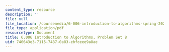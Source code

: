 ```yaml
---
content_type: resource
description: ''
file: null
file_location: /coursemedia/6-006-introduction-to-algorithms-spring-2020/740643e3711574870a83ebfceee9a8ae_MIT6_006S20_ps8_questions.pdf
file_type: application/pdf
resourcetype: Document
title: 6.006 Introduction to Algorithms, Problem Set 8
uid: 740643e3-7115-7487-0a83-ebfceee9a8ae
---
```

